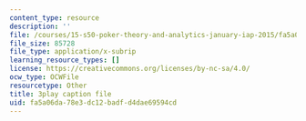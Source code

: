 ```yaml
---
content_type: resource
description: ''
file: /courses/15-s50-poker-theory-and-analytics-january-iap-2015/fa5a06da78e3dc12badfd4dae69594cd_MnbQjpejZt4.srt
file_size: 85728
file_type: application/x-subrip
learning_resource_types: []
license: https://creativecommons.org/licenses/by-nc-sa/4.0/
ocw_type: OCWFile
resourcetype: Other
title: 3play caption file
uid: fa5a06da-78e3-dc12-badf-d4dae69594cd
---
```

